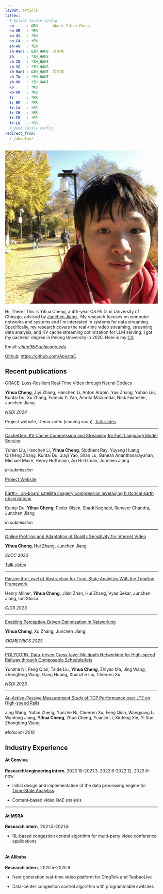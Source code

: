 ```yaml
---
layout: article
titles:
  # @start locale config
  en      : &EN       About Yihua Cheng
  en-GB   : *EN
  en-US   : *EN
  en-CA   : *EN
  en-AU   : *EN
  zh-Hans : &ZH_HANS  关于我
  zh      : *ZH_HANS
  zh-CN   : *ZH_HANS
  zh-SG   : *ZH_HANS
  zh-Hant : &ZH_HANT  關於我
  zh-TW   : *ZH_HANT
  zh-HK   : *ZH_HANT
  ko      : *KO
  ko-KR   : *KO
  fr      : *FR
  fr-BE   : *FR
  fr-CA   : *FR
  fr-CH   : *FR
  fr-FR   : *FR
  fr-LU   : *FR
  # @end locale config
redirect_from:
  - /aboutme/
---
```


<!-- <img src="/assets/icon.jpeg" style="width:500px"/> -->

<img class="image image--lg" src="/assets/photo2.jpeg"/>

Hi, There! This is Yihua Cheng, a 4th-year CS Ph.D. in University of Chicago, advised by <a href="https://people.cs.uchicago.edu/~junchenj/"> Junchen Jiang </a>. 
My research focuses on computer networks and systems and I'm interested in systems for data streaming. 
Specifically, my research covers the <a herf="https://www.usenix.org/conference/nsdi24/presentation/cheng">real-time video streaming</a>, <a herf="">streaming data analysis</a>, and <a herf="https://arxiv.org/abs/2310.07240">KV cache streaming optimization for LLM serving</a>. 
I got my bachelor degree in Peking University in 2020. 
Here is my [CV](/assets/cv.pdf).

Email: *yihua98@uchicago.edu*

[Github](https://github.com/ApostaC/): https://github.com/ApostaC



## Recent publications

[GRACE: Loss-Resilient Real-Time Video through Neural Codecs](https://www.usenix.org/conference/nsdi24/presentation/cheng)

**Yihua Cheng**, Ziyi Zhang, Hanchen Li, Anton Arapin, Yue Zhang, Yuhan Liu, Kuntai Du, Xu Zhang, Francis Y. Yan, Amrita Mazumdar, Nick Feamster, Junchen Jiang

*NSDI 2024*

<a herf="https://uchi-jcl.github.io/grace.html">Project website</a>, Demo video (coming soon), [Talk slides](/assets/grace-slides.pdf)

----

[CacheGen: KV Cache Compression and Streaming for Fast Language Model Serving](https://arxiv.org/abs/2310.07240)

Yuhan Liu, Hanchen Li, **Yihua Cheng**, Siddhant Ray, Yuyang Huang, Qizheng Zhang, Kuntai Du, Jiayi Yao, Shan Lu, Ganesh Ananthanarayanan, Michael Maire, Henry Hoffmann, Ari Holtzman, Junchen Jiang

*In submission*

[Project Website](https://github.com/UChi-JCL/CacheGen)

----

[Earth+: on-board satellite imagery compression leveraging historical earth observations](https://arxiv.org/abs/2403.11434)

Kuntai Du, **Yihua Cheng**, Peder Olsen, Shadi Noghabi, Ranveer Chandra, Junchen Jiang

*In submission*

----

[Online Profiling and Adaptation of Quality Sensitivity for Internet Video](https://dl.acm.org/doi/10.1145/3620678.3624788)

**Yihua Cheng**, Hui Zhang, Junchen Jiang

*SoCC 2023*

[Talk slides](/assets/sensitiflow-slides.pdf)

----

[Raising the Level of Abstraction for Time-State Analytics With the Timeline Framework](https://www.cidrdb.org/cidr2023/papers/p22-milner.pdf)

Henry Milner, **Yihua Cheng**, Jibin Zhan, Hui Zhang, Vyas Sekar, Junchen Jiang, Ion Stoica 

*CIDR 2023*

----

[Enabling Perception-Driven Optimization in Networking](https://dl.acm.org/doi/10.1145/3626570.3626608)

**Yihua Cheng**, Xu Zhang, Junchen Jiang

*SIGMETRICS 2023*

----

[POLYCORN: Data-driven Cross-layer Multipath Networking for High-speed Railway through Composable Schedulerlets](https://www.usenix.org/conference/nsdi23/presentation/ni)

Yunzhe Ni, Feng Qian, Taide Liu, **Yihua Cheng**, Zhiyao Ma, Jing Wang, Zhongfeng Wang, Gang Huang, Xuanzhe Liu, Chenren Xu

*NSDI 2023*

----

[An Active-Passive Measurement Study of TCP Performance over LTE on High-speed Rails](https://dl.acm.org/doi/abs/10.1145/3300061.3300123)

Jing Wang, Yufan Zheng, Yunzhe Ni, Chenren Xu, Feng Qian, Wangyang Li, Wantong Jiang, **Yihua Cheng**, Zhuo Cheng, Yuanjie Li, Xiufeng Xie, Yi Sun, Zhongfeng Wang

*Mobicom 2019*


## Industry Experience

#### At <a herf="https://www.conviva.com/">Conviva</a>

**Research/engineering intern**, 2020.10-2021.3, 2022.6-2022.12, 2023.6-now

- Initial design and implementation of the data processing engine for [Time-State Analytics](https://www.cidrdb.org/cidr2023/papers/p22-milner.pdf).

- Content-based video QoE analysis 

----

#### At MSRA

**Research intern**, 2021.5-2021.9

- RL-based congestion control algorithm for multi-party video conference applications

----

#### At Alibaba

**Research intern**, 2020.5-2020.9

- Next generation real-time video platform for DingTalk and TaobaoLive

- Data-center congestion control algorithm with programmable switches
